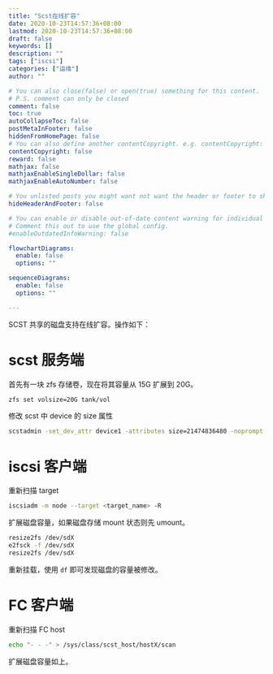 ```yaml
---
title: "Scst在线扩容"
date: 2020-10-23T14:57:36+08:00
lastmod: 2020-10-23T14:57:36+08:00
draft: false
keywords: []
description: ""
tags: ["iscsi"]
categories: ["运维"]
author: ""

# You can also close(false) or open(true) something for this content.
# P.S. comment can only be closed
comment: false
toc: true
autoCollapseToc: false
postMetaInFooter: false
hiddenFromHomePage: false
# You can also define another contentCopyright. e.g. contentCopyright: "This is another copyright."
contentCopyright: false
reward: false
mathjax: false
mathjaxEnableSingleDollar: false
mathjaxEnableAutoNumber: false

# You unlisted posts you might want not want the header or footer to show
hideHeaderAndFooter: false

# You can enable or disable out-of-date content warning for individual post.
# Comment this out to use the global config.
#enableOutdatedInfoWarning: false

flowchartDiagrams:
  enable: false
  options: ""

sequenceDiagrams: 
  enable: false
  options: ""

---
```


SCST 共享的磁盘支持在线扩容。操作如下：
<a name="eNUjo"></a>
# scst 服务端
首先有一块 zfs 存储卷，现在将其容量从 15G 扩展到 20G。
```bash
zfs set volsize=20G tank/vol
```
修改 scst 中 device 的 size 属性
```bash
scstadmin -set_dev_attr device1 -attributes size=21474836480 -noprompt
```
<a name="BPvoN"></a>
# iscsi 客户端
重新扫描 target
```bash
iscsiadm -m node --target <target_name> -R
```
扩展磁盘容量，如果磁盘存储 mount 状态则先 umount。
```bash
resize2fs /dev/sdX
e2fsck -f /dev/sdX
resize2fs /dev/sdX
```
重新挂载，使用 `df` 即可发现磁盘的容量被修改。
<a name="NhF54"></a>
# FC 客户端
重新扫描 FC host
```bash
echo "- - -" > /sys/class/scst_host/hostX/scan
```
扩展磁盘容量如上。

